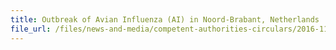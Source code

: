 ```yaml
---
title: Outbreak of Avian Influenza (AI) in Noord-Brabant, Netherlands 
file_url: /files/news-and-media/competent-authorities-circulars/2016-11-03-CA.pdf
---
```

